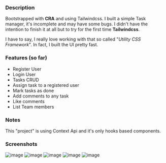 ### Description

Bootstrapped with **CRA** and using Tailwindcss. I built a simple Task manager, it's incomplete and may have some bugs. I didn't have the intention to finish it at all but to try for the first time  **Tailwindcss**.

I have to say, I really love working with that so called "*Utility CSS Framework*". In fact, I built the UI pretty fast.

### Features (so far)
 - Register User
 - Login User
 - Tasks CRUD
 - Assign task to a registered user
 - Mark tasks as done
 - Add comments to any task
 - Like comments
 - List Team  members


### Notes
This "project" is using Context Api and it's only hooks based components.

### Screenshots

![image](https://user-images.githubusercontent.com/5666895/113159111-bb0a1980-9212-11eb-9153-dec711d24de5.png)
![image](https://user-images.githubusercontent.com/5666895/113159122-bd6c7380-9212-11eb-9421-b8bd752db072.png)
![image](https://user-images.githubusercontent.com/5666895/113159131-bfcecd80-9212-11eb-966c-c96f4471b933.png)
![image](https://user-images.githubusercontent.com/5666895/113159142-c1989100-9212-11eb-84cc-3854695ec81e.png)
![image](https://user-images.githubusercontent.com/5666895/113159160-c4938180-9212-11eb-9673-f1c8d65d3598.png)

